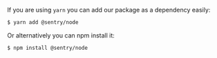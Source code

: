 If you are using `yarn` you can add our package as a dependency easily:

```bash
$ yarn add @sentry/node
```

Or alternatively you can npm install it:

```bash
$ npm install @sentry/node
```
